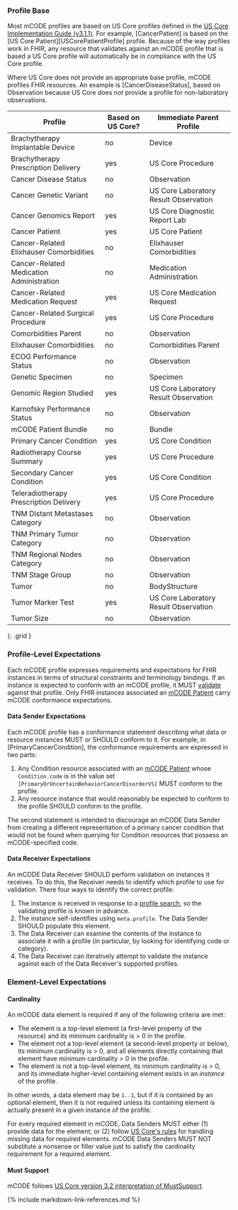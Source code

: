 ### Profile Base

Most mCODE profiles are based on US Core profiles defined in the [US Core Implementation Guide (v3.1.1)](http://hl7.org/fhir/us/core/index.html). For example, [CancerPatient] is based on the [US Core Patient][USCorePatientProfile] profile. Because of the way profiles work in FHIR, any resource that validates against an mCODE profile that is based a US Core profile will automatically be in compliance with the US Core profile.

Where US Core does not provide an appropriate base profile, mCODE profiles FHIR resources. An example is [CancerDiseaseStatus], based on Observation because US Core does not provide a profile for non-laboratory observations.

| Profile | Based on US Core?  | Immediate Parent Profile |
|---------|--------------------|--------------------------|
| Brachytherapy Implantable Device | no | Device |
| Brachytherapy Prescription Delivery | yes | US Core Procedure |
| Cancer Disease Status | no | Observation |
| Cancer Genetic Variant | no | US Core Laboratory Result Observation |
| Cancer Genomics Report | yes | US Core Diagnostic Report Lab |
| Cancer Patient | yes | US Core Patient |
| Cancer-Related Elixhauser Comorbidities | no | Elixhauser Comorbidities |
| Cancer-Related Medication Administration | no | Medication Administration |
| Cancer-Related Medication Request | yes | US Core Medication Request |
| Cancer-Related Surgical Procedure | yes | US Core Procedure |
| Comorbidities Parent  | no | Observation |
| Elixhauser Comorbidities | no  | Comorbidities Parent |
| ECOG Performance Status | no | Observation |
| Genetic Specimen | no | Specimen |
| Genomic Region Studied | yes | US Core Laboratory Result Observation |
| Karnofsky Performance Status | no | Observation |
| mCODE Patient Bundle | no | Bundle  |
| Primary Cancer Condition | yes | US Core Condition |
| Radiotherapy Course Summary | yes | US Core Procedure |
| Secondary Cancer Condition | yes | US Core Condition |
| Teleradiotherapy Prescription Delivery | yes | US Core Procedure |
| TNM Distant Metastases Category | no | Observation |
| TNM Primary Tumor Category | no | Observation |
| TNM Regional Nodes Category | no | Observation |
| TNM Stage Group | no | Observation |
| Tumor | no | BodyStructure |
| Tumor Marker Test | yes | US Core Laboratory Result Observation |
| Tumor Size | no | Observation |
{: .grid }

### Profile-Level Expectations

Each mCODE profile expresses requirements and expectations for FHIR instances in terms of structural constraints and terminology bindings. If an instance is expected to conform with an mCODE profile, it MUST [validate](https://www.hl7.org/fhir/validation.html) against that profile. Only FHIR instances associated an [mCODE Patient](conformance-patients.html) carry mCODE conformance expectations.

#### Data Sender Expectations

Each mCODE profile has a conformance statement describing what data or resource instances MUST or SHOULD conform to it. For example, in [PrimaryCancerCondition], the conformance requirements are expressed in two parts:

1. Any Condition resource associated with an [mCODE Patient](conformance-patients.html) whose `Condition.code` is in the value set `[PrimaryOrUncertainBehaviorCancerDisorderVS]` MUST conform to the profile.
2. Any resource instance that would reasonably be expected to conform to the profile SHOULD conform to the profile.

The second statement is intended to discourage an mCODE Data Sender from creating a different representation of a primary cancer condition that would not be found when querying for Condition resources that possess an mCODE-specified code.

#### Data Receiver Expectations

An mCODE Data Receiver SHOULD perform validation on instances it receives. To do this, the Receiver needs to identify which profile to use for validation. There four ways to identify the correct profile:

1. The instance is received in response to a [profile search](https://www.hl7.org/fhir/search.html#profile), so the validating profile is known in advance.
2. The instance self-identifies using `meta.profile`. The Data Sender SHOULD populate this element.
3. The Data Receiver can examine the contents of the instance to associate it with a profile (in particular, by looking for identifying code or category).
4. The Data Receiver can iteratively attempt to validate the instance against each of the Data Receiver's supported profiles.

### Element-Level Expectations

#### Cardinality

An mCODE data element is required if any of the following criteria are met:

* The element is a top-level element (a first-level property of the resource) and its minimum cardinality is > 0 in the profile.
* The element not a top-level element (a second-level property or below), its minimum cardinality is > 0, and all elements directly containing that element have minimum cardinality > 0 in the profile.
* The element is not a top-level element, its minimum cardinality is > 0, and its immediate higher-level containing element exists in an _instance_ of the profile.

In other words, a data element may be `1..1`, but if it is contained by an optional element, then it is not required unless its containing element is actually present in a given instance of the profile.

For every required element in mCODE, Data Senders MUST either (1) provide data for the element; or (2) follow [US Core's rules](http://hl7.org/fhir/us/core/general-guidance.html#missing-data) for handling missing data for required elements. mCODE Data Senders MUST NOT substitute a nonsense or filler value just to satisfy the cardinality requirement for a required element.

#### Must Support

mCODE follows [US Core version 3.2 interpretation of MustSupport](http://hl7.org/fhir/us/core/2021Jan/conformance-expectations.html#must-support-elements).

{% include markdown-link-references.md %}
